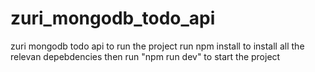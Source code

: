 # zuri_mongodb_todo_api
zuri mongodb todo api
to run the project run npm install to install all the relevan depebdencies
then run "npm run dev" to start the project
